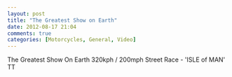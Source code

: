```yaml
---
layout: post
title: "The Greatest Show on Earth"
date: 2012-08-17 21:04
comments: true
categories: [Motorcycles, General, Video]
---
```


The Greatest Show On Earth 320kph / 200mph Street Race - 'ISLE of MAN' TT

